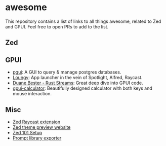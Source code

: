 # awesome

This repository contains a list of links to all things awesome, related to Zed and GPUI. Feel free to open PRs to add to the list.

## Zed

## GPUI

- [pgui](https://github.com/duanebester/pgui): A GUI to query & manage postgres databases.
- [Loungy](https://github.com/MatthiasGrandl/loungy): App launcher in the vein of Spotlight, Alfred, Raycast.
- [Duane Bester - Rust Streams](https://www.youtube.com/watch?v=OHU-Y93eCs8&list=PLzIkykhdNahwxfVbxgZR69TQSsJc-6Rqq): Great deep dive into GPUI code.
- [gpui-calculator](https://github.com/kriskw1999/gpui-calculator): Beautifully designed calculator with both keys and mouse interaction.

## Misc

- [Zed Raycast extension](https://www.raycast.com/ewgenius/zed-recent-projects/commands)
- [Zed theme preview website](https://zedtheme.com)
- [Zed 101 Setup](https://github.com/jellydn/zed-101-setup)
- [Prompt library exporter](https://github.com/rubiojr/zed-prompts)
